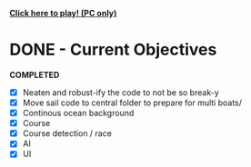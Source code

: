 **[Click here to play! (PC only)](https://bertiekerry.github.io)**


# DONE - Current Objectives #
**COMPLETED**

- [x] Neaten and robust-ify the code to not be so break-y
- [x] Move sail code to central folder to prepare for multi boats/
- [x] Continous ocean background
- [x] Course
- [x] Course detection / race
- [x] AI
- [x] UI
